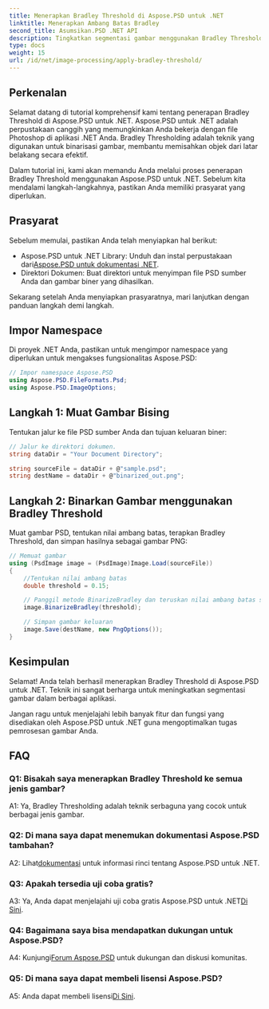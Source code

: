 ```yaml
---
title: Menerapkan Bradley Threshold di Aspose.PSD untuk .NET
linktitle: Menerapkan Ambang Batas Bradley
second_title: Asumsikan.PSD .NET API
description: Tingkatkan segmentasi gambar menggunakan Bradley Threshold di Aspose.PSD untuk .NET. Panduan langkah demi langkah untuk binarisasi yang efektif.
type: docs
weight: 15
url: /id/net/image-processing/apply-bradley-threshold/
---
```

## Perkenalan

Selamat datang di tutorial komprehensif kami tentang penerapan Bradley Threshold di Aspose.PSD untuk .NET. Aspose.PSD untuk .NET adalah perpustakaan canggih yang memungkinkan Anda bekerja dengan file Photoshop di aplikasi .NET Anda. Bradley Thresholding adalah teknik yang digunakan untuk binarisasi gambar, membantu memisahkan objek dari latar belakang secara efektif.

Dalam tutorial ini, kami akan memandu Anda melalui proses penerapan Bradley Threshold menggunakan Aspose.PSD untuk .NET. Sebelum kita mendalami langkah-langkahnya, pastikan Anda memiliki prasyarat yang diperlukan.

## Prasyarat

Sebelum memulai, pastikan Anda telah menyiapkan hal berikut:

-  Aspose.PSD untuk .NET Library: Unduh dan instal perpustakaan dari[Aspose.PSD untuk dokumentasi .NET](https://reference.aspose.com/psd/net/).
- Direktori Dokumen: Buat direktori untuk menyimpan file PSD sumber Anda dan gambar biner yang dihasilkan.

Sekarang setelah Anda menyiapkan prasyaratnya, mari lanjutkan dengan panduan langkah demi langkah.

## Impor Namespace

Di proyek .NET Anda, pastikan untuk mengimpor namespace yang diperlukan untuk mengakses fungsionalitas Aspose.PSD:

```csharp
// Impor namespace Aspose.PSD
using Aspose.PSD.FileFormats.Psd;
using Aspose.PSD.ImageOptions;
```

## Langkah 1: Muat Gambar Bising

Tentukan jalur ke file PSD sumber Anda dan tujuan keluaran biner:

```csharp
// Jalur ke direktori dokumen.
string dataDir = "Your Document Directory";

string sourceFile = dataDir + @"sample.psd";
string destName = dataDir + @"binarized_out.png";
```

## Langkah 2: Binarkan Gambar menggunakan Bradley Threshold

Muat gambar PSD, tentukan nilai ambang batas, terapkan Bradley Threshold, dan simpan hasilnya sebagai gambar PNG:

```csharp
// Memuat gambar
using (PsdImage image = (PsdImage)Image.Load(sourceFile))
{
    //Tentukan nilai ambang batas
    double threshold = 0.15;

    // Panggil metode BinarizeBradley dan teruskan nilai ambang batas sebagai parameter
    image.BinarizeBradley(threshold);

    // Simpan gambar keluaran
    image.Save(destName, new PngOptions());
}
```

## Kesimpulan

Selamat! Anda telah berhasil menerapkan Bradley Threshold di Aspose.PSD untuk .NET. Teknik ini sangat berharga untuk meningkatkan segmentasi gambar dalam berbagai aplikasi.

Jangan ragu untuk menjelajahi lebih banyak fitur dan fungsi yang disediakan oleh Aspose.PSD untuk .NET guna mengoptimalkan tugas pemrosesan gambar Anda.

## FAQ

### Q1: Bisakah saya menerapkan Bradley Threshold ke semua jenis gambar?

A1: Ya, Bradley Thresholding adalah teknik serbaguna yang cocok untuk berbagai jenis gambar.

### Q2: Di mana saya dapat menemukan dokumentasi Aspose.PSD tambahan?

 A2: Lihat[dokumentasi](https://reference.aspose.com/psd/net/) untuk informasi rinci tentang Aspose.PSD untuk .NET.

### Q3: Apakah tersedia uji coba gratis?

 A3: Ya, Anda dapat menjelajahi uji coba gratis Aspose.PSD untuk .NET[Di Sini](https://releases.aspose.com/).

### Q4: Bagaimana saya bisa mendapatkan dukungan untuk Aspose.PSD?

 A4: Kunjungi[Forum Aspose.PSD](https://forum.aspose.com/c/psd/34) untuk dukungan dan diskusi komunitas.

### Q5: Di mana saya dapat membeli lisensi Aspose.PSD?

 A5: Anda dapat membeli lisensi[Di Sini](https://purchase.aspose.com/buy).